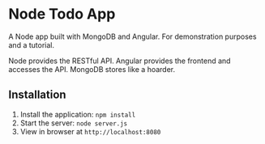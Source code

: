 # Node Todo App

A Node app built with MongoDB and Angular. For demonstration purposes and a tutorial.

Node provides the RESTful API. Angular provides the frontend and accesses the API. MongoDB stores like a hoarder.

## Installation
1. Install the application: `npm install`
2. Start the server: `node server.js`
3. View in browser at `http://localhost:8080`
